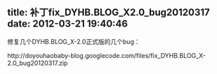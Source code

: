 title: 补丁fix_DYHB.BLOG_X2.0_bug20120317
date: 2012-03-21 19:40:46
---

<p>
	修复几个DYHB.BLOG_X-2.0正式版的几个bug：
</p>
<p>
	http://doyouhaobaby-blog.googlecode.com/files/fix_DYHB.BLOG_X-2.0_bug20120317.zip
</p>